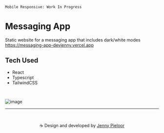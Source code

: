 `Mobile Responsive: Work In Progress`

# Messaging App
Static website for a messaging app that includes dark/white modes https://messaging-app-devjenny.vercel.app

## Tech Used
- React
- Typescript
- TailwindCSS

<br>

![image](https://github.com/devJennyy/messaging-app/assets/135243946/299b4ee7-8292-4333-a73d-757e2e264b79)



***

<br>
<p align="center">☕ Design and developed by <a href="https://linktree-jenny.vercel.app/">Jenny Pieloor</a></p>
